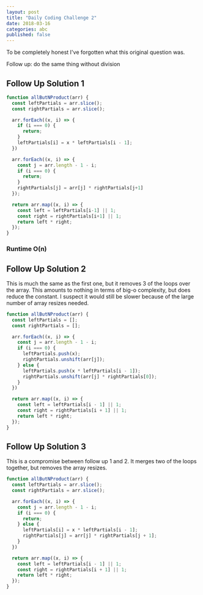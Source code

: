 ```yaml
---
layout: post
title: "Daily Coding Challenge 2"
date: 2018-03-16
categories: abc
published: false
---
```


To be completely honest I've forgotten what this original question was.

Follow up: do the same thing without division

## Follow Up Solution 1

```javascript
function allButNProduct(arr) {
  const leftPartials = arr.slice();
  const rightPartials = arr.slice();

  arr.forEach((x, i) => {
    if (i === 0) {
      return;
    }
    leftPartials[i] = x * leftPartials[i - 1];
  })

  arr.forEach((x, i) => {
    const j = arr.length - 1 - i;
    if (i === 0) {
      return;
    }
    rightPartials[j] = arr[j] * rightPartials[j+1]
  });

  return arr.map((x, i) => {
    const left = leftPartials[i-1] || 1;
    const right = rightPartials[i+1] || 1;
    return left * right;
  });
}
```

### Runtime O(n)

## Follow Up Solution 2

This is much the same as the first one, but it removes 3 of the loops over the array. This amounts to nothing in terms of big-o complexity, but does reduce the constant. I suspect it would still be slower because of the large number of array resizes needed.

```javascript
function allButNProduct(arr) {
  const leftPartials = [];
  const rightPartials = [];

  arr.forEach((x, i) => {
    const j = arr.length - 1 - i;
    if (i === 0) {
      leftPartials.push(x);
      rightPartials.unshift(arr[j]);
    } else {
      leftPartials.push(x * leftPartials[i - 1]);
      rightPartials.unshift(arr[j] * rightPartials[0]);
    }
  })

  return arr.map((x, i) => {
    const left = leftPartials[i - 1] || 1;
    const right = rightPartials[i + 1] || 1;
    return left * right;
  });
}
```

## Follow Up Solution 3

This is a compromise between follow up 1 and 2. It merges two of the loops together, but removes the array resizes.

```javascript
function allButNProduct(arr) {
  const leftPartials = arr.slice();
  const rightPartials = arr.slice();

  arr.forEach((x, i) => {
    const j = arr.length - 1 - i;
    if (i === 0) {
      return;
    } else {
      leftPartials[i] = x * leftPartials[i - 1];
      rightPartials[j] = arr[j] * rightPartials[j + 1];
    }
  })

  return arr.map((x, i) => {
    const left = leftPartials[i - 1] || 1;
    const right = rightPartials[i + 1] || 1;
    return left * right;
  });
}
```
